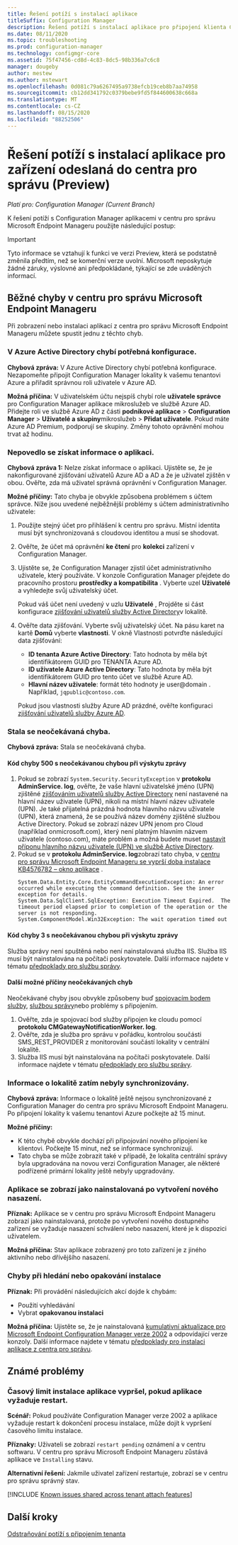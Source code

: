 ```yaml
---
title: Řešení potíží s instalací aplikace
titleSuffix: Configuration Manager
description: Řešení potíží s instalací aplikace pro připojení klienta Configuration Manager
ms.date: 08/11/2020
ms.topic: troubleshooting
ms.prod: configuration-manager
ms.technology: configmgr-core
ms.assetid: 75f47456-cd8d-4c83-8dc5-98b336a7c6c8
manager: dougeby
author: mestew
ms.author: mstewart
ms.openlocfilehash: 0d081c79a6267495a9738efcb19ceb8b7aa74958
ms.sourcegitcommit: cb12dd341792c0379bebe9fd5f844600638c668a
ms.translationtype: MT
ms.contentlocale: cs-CZ
ms.lasthandoff: 08/15/2020
ms.locfileid: "88252506"
---
```

# <a name="troubleshoot-application-installation-for-devices-uploaded-to-the-admin-center-preview"></a>Řešení potíží s instalací aplikace pro zařízení odeslaná do centra pro správu (Preview)
<!--6374854, 6521921-->
*Platí pro: Configuration Manager (Current Branch)*

K řešení potíží s Configuration Manager aplikacemi v centru pro správu Microsoft Endpoint Manageru použijte následující postup:

> [!Important]
> Tyto informace se vztahují k funkci ve verzi Preview, která se podstatně změnila předtím, než se komerční verze uvolní. Microsoft neposkytuje žádné záruky, výslovné ani předpokládané, týkající se zde uváděných informací.

## <a name="common-errors-from-the-microsoft-endpoint-manager-admin-center"></a>Běžné chyby v centru pro správu Microsoft Endpoint Manageru

Při zobrazení nebo instalaci aplikací z centra pro správu Microsoft Endpoint Manageru můžete spustit jednu z těchto chyb.  

### <a name="the-necessary-configuration-is-missing-in-azure-active-directory"></a><a name="bkmk_aad"></a> V Azure Active Directory chybí potřebná konfigurace.

**Chybová zpráva:** V Azure Active Directory chybí potřebná konfigurace. Nezapomeňte připojit Configuration Manager lokality k vašemu tenantovi Azure a přiřadit správnou roli uživatele v Azure AD.

**Možná příčina:** V uživatelském účtu nejspíš chybí role **uživatele správce** pro Configuration Manager aplikace mikroslužeb ve službě Azure AD. Přidejte roli ve službě Azure AD z části **podnikové aplikace**  >  **Configuration Manager**  >  **Uživatelé a skupiny**mikroslužeb  >  **Přidat uživatele**. Pokud máte Azure AD Premium, podporují se skupiny. Změny tohoto oprávnění mohou trvat až hodinu.

### <a name="unable-to-get-application-information"></a><a name="bkmk_noinfo"></a> Nepovedlo se získat informace o aplikaci.

**Chybová zpráva 1:** Nelze získat informace o aplikaci. Ujistěte se, že je nakonfigurované zjišťování uživatelů Azure AD a AD a že je uživatel zjištěn v obou. Ověřte, zda má uživatel správná oprávnění v Configuration Manager.

**Možné příčiny:** Tato chyba je obvykle způsobena problémem s účtem správce. Níže jsou uvedené nejběžnější problémy s účtem administrativního uživatele:

1. Použijte stejný účet pro přihlášení k centru pro správu. Místní identita musí být synchronizovaná s cloudovou identitou a musí se shodovat.
1. Ověřte, že účet má oprávnění **ke čtení** pro **kolekci** zařízení v Configuration Manager.
1. Ujistěte se, že Configuration Manager zjistil účet administrativního uživatele, který používáte. V konzole Configuration Manager přejdete do pracovního prostoru **prostředky a kompatibilita** . Vyberte uzel **Uživatelé** a vyhledejte svůj uživatelský účet.

    Pokud váš účet není uvedený v uzlu **Uživatelé** , Projděte si část konfigurace [zjišťování uživatelů služby Active Directory](../core/servers/deploy/configure/about-discovery-methods.md#bkmk_aboutUser)v lokalitě.

1. Ověřte data zjišťování. Vyberte svůj uživatelský účet. Na pásu karet na kartě **Domů** vyberte **vlastnosti**. V okně Vlastnosti potvrďte následující data zjišťování:

    - **ID tenanta Azure Active Directory**: Tato hodnota by měla být identifikátorem GUID pro TENANTA Azure AD.
    - **ID uživatele Azure Active Directory**: Tato hodnota by měla být identifikátorem GUID pro tento účet ve službě Azure AD.
    - **Hlavní název uživatele**: formát této hodnoty je user@domain . Například, `jqpublic@contoso.com`.

    Pokud jsou vlastnosti služby Azure AD prázdné, ověřte konfiguraci [zjišťování uživatelů služby Azure AD](../core/servers/deploy/configure/about-discovery-methods.md#azureaddisc).

### <a name="unexpected-error-occurred"></a><a name="bkmk_1603"></a> Stala se neočekávaná chyba.

**Chybová zpráva:** Stala se neočekávaná chyba.

#### <a name="error-code-500-with-an-unexpected-error-occurred-message"></a>Kód chyby 500 s neočekávanou chybou při výskytu zprávy

1. Pokud se zobrazí `System.Security.SecurityException` v **protokolu AdminService. log**, ověřte, že vaše hlavní uživatelské jméno (UPN) zjištěné [zjišťováním uživatelů služby Active Directory](../core/servers/deploy/configure/about-discovery-methods.md#bkmk_aboutUser) není nastavené na hlavní název uživatele (UPN), nikoli na místní hlavní název uživatele (UPN). Je také přijatelná prázdná hodnota hlavního názvu uživatele (UPN), která znamená, že se používá název domény zjištěné službou Active Directory. Pokud se zobrazí název UPN jenom pro Cloud (například onmicrosoft.com), který není platným hlavním názvem uživatele (contoso.com), máte problém a možná budete muset [nastavit příponu hlavního názvu uživatele (UPN) ve službě Active Directory](https://docs.microsoft.com/office365/enterprise/prepare-a-non-routable-domain-for-directory-synchronization#add-upn-suffixes-and-update-your-users-to-them).
1. Pokud se v **protokolu AdminService. log**zobrazí tato chyba, v [centru pro správu Microsoft Endpoint Manageru se vyprší doba instalace KB4576782 – okno aplikace](https://support.microsoft.com/help/4576782) .
   ```log 
   System.Data.Entity.Core.EntityCommandExecutionException: An error occurred while executing the command definition. See the inner exception for details.
   System.Data.SqlClient.SqlException: Execution Timeout Expired.  The timeout period elapsed prior to completion of the operation or the server is not responding.
   System.ComponentModel.Win32Exception: The wait operation timed out
   ```

#### <a name="error-code-3-with-an-unexpected-error-occurred-message"></a>Kód chyby 3 s neočekávanou chybou při výskytu zprávy

Služba správy není spuštěná nebo není nainstalovaná služba IIS. Služba IIS musí být nainstalována na počítači poskytovatele. Další informace najdete v tématu [předpoklady pro službu správy](../develop/adminservice/overview.md#prerequisites).

#### <a name="other-possible-causes-of-unexpected-errors"></a>Další možné příčiny neočekávaných chyb

Neočekávané chyby jsou obvykle způsobeny buď [spojovacím bodem služby](../core/servers/deploy/configure/about-the-service-connection-point.md), [službou správy](../develop/adminservice/overview.md)nebo problémy s připojením.

1. Ověřte, zda je spojovací bod služby připojen ke cloudu pomocí **protokolu CMGatewayNotificationWorker. log**.
1. Ověřte, zda je služba pro správu v pořádku, kontrolou součásti SMS_REST_PROVIDER z monitorování součástí lokality v centrální lokalitě.
1. Služba IIS musí být nainstalována na počítači poskytovatele. Další informace najdete v tématu [předpoklady pro službu správy](../develop/adminservice/overview.md#prerequisites).


### <a name="the-site-information-hasnt-yet-synchronized"></a><a name="bkmk_sync"></a> Informace o lokalitě zatím nebyly synchronizovány.

**Chybová zpráva:** Informace o lokalitě ještě nejsou synchronizované z Configuration Manager do centra pro správu Microsoft Endpoint Manageru. Po připojení lokality k vašemu tenantovi Azure počkejte až 15 minut.

**Možné příčiny:**
- K této chybě obvykle dochází při připojování nového připojení ke klientovi. Počkejte 15 minut, než se informace synchronizují.
- Tato chyba se může zobrazit také v případě, že lokalita centrální správy byla upgradována na novou verzi Configuration Manager, ale některé podřízené primární lokality ještě nebyly upgradovány.

### <a name="application-shows-as-installed-after-creating-a-new-deployment"></a><a name="bkmk_installed"></a> Aplikace se zobrazí jako nainstalovaná po vytvoření nového nasazení.

**Příznak:** Aplikace se v centru pro správu Microsoft Endpoint Manageru zobrazí jako nainstalovaná, protože po vytvoření nového dostupného zařízení se vyžaduje nasazení schválení nebo nasazení, které je k dispozici uživatelem.

**Možná příčina:** Stav aplikace zobrazený pro toto zařízení je z jiného aktivního nebo dřívějšího nasazení.

### <a name="errors-when-searching-or-retrying-an-installation"></a><a name="bkmk_hfru"></a> Chyby při hledání nebo opakování instalace

**Příznak:** Při provádění následujících akcí dojde k chybám:
- Použití vyhledávání
- Vybrat **opakovanou instalaci**

**Možná příčina:**  Ujistěte se, že je nainstalovaná [kumulativní aktualizace pro Microsoft Endpoint Configuration Manager verze 2002](https://support.microsoft.com/help/4560496/) a odpovídající verze konzoly. Další informace najdete v tématu [předpoklady pro instalaci aplikace z centra pro správu](applications.md#prerequisites).

## <a name="known-issues"></a>Známé problémy

### <a name="application-installation-times-out-if-application-requires-restart"></a>Časový limit instalace aplikace vypršel, pokud aplikace vyžaduje restart.

**Scénář:** Pokud používáte Configuration Manager verze 2002 a aplikace vyžaduje restart k dokončení procesu instalace, může dojít k vypršení časového limitu instalace.

**Příznaky:** Uživateli se zobrazí `restart pending` oznámení a v centru softwaru. V centru pro správu Microsoft Endpoint Manageru zůstává aplikace ve `Installing` stavu.  

**Alternativní řešení:** Jakmile uživatel zařízení restartuje, zobrazí se v centru pro správu správný stav.

[!INCLUDE [Known issues shared across tenant attach features](includes/known-issues-shared.md)]


## <a name="next-steps"></a>Další kroky

[Odstraňování potíží s připojením tenanta](troubleshoot.md)
